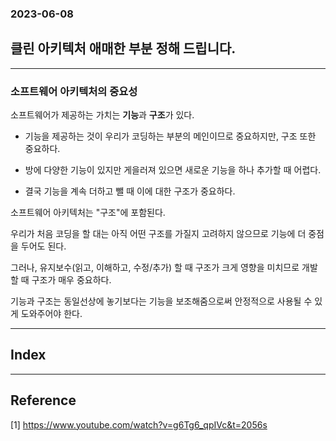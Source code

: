 ### 2023-06-08

## **클린 아키텍처 애매한 부분 정해 드립니다.**
---

### 소프트웨어 아키텍처의 중요성

소프트웨어가 제공하는 가치는 **기능**과 **구조**가 있다.

- 기능을 제공하는 것이 우리가 코딩하는 부분의 메인이므로 중요하지만, 구조 또한 중요하다.

- 방에 다양한 기능이 있지만 게을러져 있으면 새로운 기능을 하나 추가할 때 어렵다.

- 결국 기능을 계속 더하고 뺄 때 이에 대한 구조가 중요하다.

소프트웨어 아키텍처는 "구조"에 포함된다.


우리가 처음 코딩을 할 대는 아직 어떤 구조를 가질지 고려하지 않으므로 기능에 더 중점을 두어도 된다.

그러나, 유지보수(읽고, 이해하고, 수정/추가) 할 때 구조가 크게 영향을 미치므로 개발할 때 구조가 매우 중요하다.



기능과 구조는 동일선상에 놓기보다는 기능을 보조해줌으로써 안정적으로 사용될 수 있게 도와주어야 한다.




---

Index
---


---

Reference
---
[1] https://www.youtube.com/watch?v=g6Tg6_qpIVc&t=2056s

